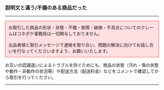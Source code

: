 <h3>説明文と違う/不備のある商品だった</h3>
<hr>

<div style="padding: 10px; margin-top: 15px; margin-bottom: 15px; border: 1px solid #ff3333; background-color: #ffe0e2;">
お取引した商品の形状・状態・不備・故障・破損・不具合についてのクレームはコネポケ事務局は一切関与しておりません。<br>
<br>
出品者様と取引メッセージで連絡を取り合い、問題の解決に向けてお話し合いを行なってくださいますよう、お願いいたします。
</div>

お互いの認識違いによるトラブルを防ぐためにも、商品の状態（汚れ・傷の状態や動作・非動作の状況等）や配送方法（配送料金）などをコメントで確認してから取引を行ってください。

<hr>
